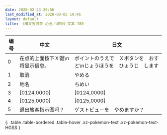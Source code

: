 ```yaml
---
date: 2020-02-23 20:56
last_modified_at: 2020-03-05 19:46
layout: default
title: 《精灵宝可梦 心金／魂银》文本 789
---
```

| 编号 | 中文 | 日文 |
| ---- | ---- | ---- |
| 0 | 在点的上面按下Ｘ键\n将显示信息。 | ポイントのうえで　Ｘボタンを　おすと\nじょうほうを　ひょうじ　します |
| 1 | 取消 | やめる |
| 2 | 地名 | ちめい |
| 3 | [0124,0000] | [0124,0000] |
| 4 | [0125,0000] | [0125,0000] |
| 5 | 退出旅客指示图吗？ | ゲストビュ－を　やめますか？ |
{: .table .table-bordered .table-hover .xz-pokemon-text .xz-pokemon-text-HGSS }